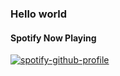 ### Hello world

#### Spotify Now Playing
[![spotify-github-profile](https://spotify-github-profile.vercel.app/api/view?uid=1393925530&cover_image=true&theme=natemoo-re&show_offline=false&background_color=121212&interchange=true&bar_color=53b14f&bar_color_cover=false)](https://github.com/kittinan/spotify-github-profile)

